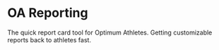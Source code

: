 # OA Reporting
The quick report card tool for Optimum Athletes. Getting customizable reports back to athletes fast.